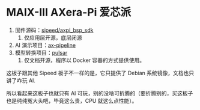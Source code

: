# MAIX-III AXera-Pi 爱芯派

1. 固件源码：[sipeed/axpi_bsp_sdk](https://github.com/sipeed/axpi_bsp_sdk)
   1. 仅应用层开源，底层闭源
2. AI 演示项目：[ax-pipeline](https://github.com/AXERA-TECH/ax-pipeline)
3. 模型转换项目：[pulsar](https://github.com/AXERA-TECH/pulsar-docs)
   1. 仅文档开源，程序以 Docker 容器的方式提供使用。

这板子跟其他 Sipeed 板子不一样的是，它只提供了 Debian 系统镜像，文档也只讲了咋玩 AI.

所以看起来这板子也就只有 AI 可玩，别的没啥可折腾的（要折腾别的，买这板子也是纯纯冤大头吧，毕竟这么贵，CPU 就这么点性能）。
